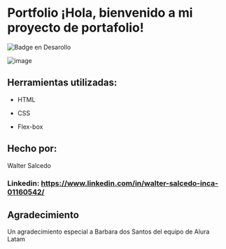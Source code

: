 ﻿# Portfolio ¡Hola, bienvenido a mi proyecto de portafolio!
 ![Badge en Desarollo](https://img.shields.io/badge/STATUS-EN%20DESAROLLO-blue)
 
![image](https://github.com/user-attachments/assets/a086df68-01a9-423f-a043-1483b745c603)

## Herramientas utilizadas:

* HTML

* CSS

* Flex-box

## Hecho por:

Walter Salcedo

### Linkedin: https://www.linkedin.com/in/walter-salcedo-inca-01160542/

## Agradecimiento

Un agradecimiento especial a Barbara dos Santos del equipo de Alura Latam
